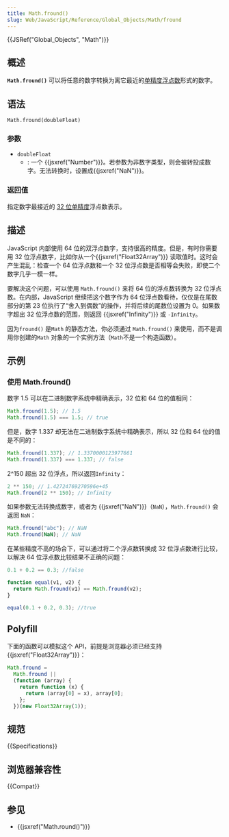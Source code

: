 ```yaml
---
title: Math.fround()
slug: Web/JavaScript/Reference/Global_Objects/Math/fround
---
```


{{JSRef("Global_Objects", "Math")}}

## 概述

**`Math.fround()`** 可以将任意的数字转换为离它最近的[单精度浮点数](https://en.wikipedia.org/wiki/Single-precision_floating-point_format)形式的数字。

## 语法

```js-nolint
Math.fround(doubleFloat)
```

### 参数

- `doubleFloat`
  - : 一个 {{jsxref("Number")}}。若参数为非数字类型，则会被转投成数字。无法转换时，设置成{{jsxref("NaN")}}。

### 返回值

指定数字最接近的 [32 位单精度](https://en.wikipedia.org/wiki/Single-precision_floating-point_format)浮点数表示。

## 描述

JavaScript 内部使用 64 位的双浮点数字，支持很高的精度。但是，有时你需要用 32 位浮点数字，比如你从一个{{jsxref("Float32Array")}} 读取值时。这时会产生混乱：检查一个 64 位浮点数和一个 32 位浮点数是否相等会失败，即使二个数字几乎一模一样。

要解决这个问题，可以使用 `Math.fround()` 来将 64 位的浮点数转换为 32 位浮点数。在内部，JavaScript 继续把这个数字作为 64 位浮点数看待，仅仅是在尾数部分的第 23 位执行了“舍入到偶数”的操作，并将后续的尾数位设置为 0。如果数字超出 32 位浮点数的范围，则返回 {{jsxref("Infinity")}} 或 `-Infinity`。

因为`fround()` 是`Math` 的静态方法，你必须通过 `Math.fround()` 来使用，而不是调用你创建的`Math` 对象的一个实例方法（`Math`不是一个构造函数）。

## 示例

### 使用 Math.fround()

数字 1.5 可以在二进制数字系统中精确表示，32 位和 64 位的值相同：

```js
Math.fround(1.5); // 1.5
Math.fround(1.5) === 1.5; // true
```

但是，数字 1.337 却无法在二进制数字系统中精确表示，所以 32 位和 64 位的值是不同的：

```js
Math.fround(1.337); // 1.3370000123977661
Math.fround(1.337) === 1.337; // false
```

2^150 超出 32 位浮点，所以返回`Infinity`：

```js
2 ** 150; // 1.42724769270596e+45
Math.fround(2 ** 150); // Infinity
```

如果参数无法转换成数字，或者为 {{jsxref("NaN")}}（`NaN`），`Math.fround()` 会返回 `NaN`：

```js
Math.fround("abc"); // NaN
Math.fround(NaN); // NaN
```

在某些精度不高的场合下，可以通过将二个浮点数转换成 32 位浮点数进行比较，以解决 64 位浮点数比较结果不正确的问题：

```js
0.1 + 0.2 == 0.3; //false

function equal(v1, v2) {
  return Math.fround(v1) == Math.fround(v2);
}

equal(0.1 + 0.2, 0.3); //true
```

## Polyfill

下面的函数可以模拟这个 API，前提是浏览器必须已经支持 {{jsxref("Float32Array")}}：

```js
Math.fround =
  Math.fround ||
  (function (array) {
    return function (x) {
      return (array[0] = x), array[0];
    };
  })(new Float32Array(1));
```

## 规范

{{Specifications}}

## 浏览器兼容性

{{Compat}}

## 参见

- {{jsxref("Math.round()")}}
